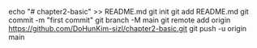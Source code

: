 echo "# chapter2-basic" >> README.md
git init
git add README.md
git commit -m "first commit"
git branch -M main
git remote add origin https://github.com/DoHunKim-sizl/chapter2-basic.git
git push -u origin main





